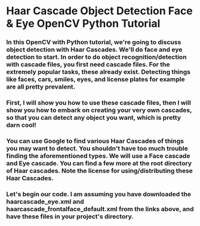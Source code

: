 # Haar Cascade Object Detection Face & Eye OpenCV Python Tutorial
### In this OpenCV with Python tutorial, we're going to discuss object detection with Haar Cascades. We'll do face and eye detection to start. In order to do object recognition/detection with cascade files, you first need cascade files. For the extremely popular tasks, these already exist. Detecting things like faces, cars, smiles, eyes, and license plates for example are all pretty prevalent.

### First, I will show you how to use these cascade files, then I will show you how to embark on creating your very own cascades, so that you can detect any object you want, which is pretty darn cool!

### You can use Google to find various Haar Cascades of things you may want to detect. You shouldn't have too much trouble finding the aforementioned types. We will use a Face cascade and Eye cascade. You can find a few more at the root directory of Haar cascades. Note the license for using/distributing these Haar Cascades.

### Let's begin our code. I am assuming you have downloaded the haarcascade_eye.xml and haarcascade_frontalface_default.xml from the links above, and have these files in your project's directory.
